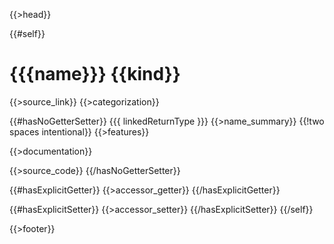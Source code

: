 {{>head}}

{{#self}}
# {{{name}}} {{kind}}

{{>source_link}}
{{>categorization}}

{{#hasNoGetterSetter}}
{{{ linkedReturnType }}} {{>name_summary}}  {{!two spaces intentional}}
{{>features}}

{{>documentation}}

{{>source_code}}
{{/hasNoGetterSetter}}

{{#hasExplicitGetter}}
{{>accessor_getter}}
{{/hasExplicitGetter}}

{{#hasExplicitSetter}}
{{>accessor_setter}}
{{/hasExplicitSetter}}
{{/self}}

{{>footer}}
